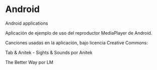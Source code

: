 Android
=======

Android applications

Aplicación de ejemplo de uso del reproductor MediaPlayer de Android. 

Canciones usadas en la aplicación, bajo licencia Creative Commons:

Tab & Anitek - Sights & Sounds por Anitek

The Better Way por LM


